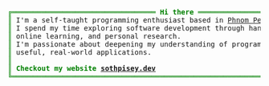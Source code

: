 <pre style="font-family:Menlo,'DejaVu Sans Mono',consolas,'Courier New',monospace"><span style="color: #008000; text-decoration-color: #008000">╔══════════════════════════════════ </span><span style="color: #008000; text-decoration-color: #008000; font-weight: bold">Hi there</span><span style="color: #008000; text-decoration-color: #008000"> ══════════════════════════════════╗</span>
<span style="color: #008000; text-decoration-color: #008000">║</span> I&#x27;m a self-taught programming enthusiast based in <span style="color: #008000; text-decoration-color: #008000"><a href="https://www.google.com/maps/place/Phnom+Penh/@11.545465,104.8804456,12.5z">Phnom Penh</a></span>, Cambodia.      <span style="color: #008000; text-decoration-color: #008000">║</span>
<span style="color: #008000; text-decoration-color: #008000">║</span> I spend my time exploring software development through hands-on projects,    <span style="color: #008000; text-decoration-color: #008000">║</span>
<span style="color: #008000; text-decoration-color: #008000">║</span> online learning, and personal research.                                      <span style="color: #008000; text-decoration-color: #008000">║</span>
<span style="color: #008000; text-decoration-color: #008000">║</span> I&#x27;m passionate about deepening my understanding of programming and building  <span style="color: #008000; text-decoration-color: #008000">║</span>
<span style="color: #008000; text-decoration-color: #008000">║</span> useful, real-world applications.                                             <span style="color: #008000; text-decoration-color: #008000">║</span>
<span style="color: #008000; text-decoration-color: #008000">║</span>                                                                              <span style="color: #008000; text-decoration-color: #008000">║</span>
<span style="color: #008000; text-decoration-color: #008000">║</span> <span style="color: #008000; text-decoration-color: #008000; font-weight: bold">Checkout my website </span><span style="color: #008000; text-decoration-color: #008000; font-weight: bold"><a href="https://sothpisey.dev">sothpisey.dev</a></span>                                            <span style="color: #008000; text-decoration-color: #008000">║</span>
<span style="color: #008000; text-decoration-color: #008000">╚══════════════════════════════════════════════════════════════════════════════╝</span>
</pre>
